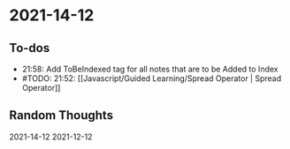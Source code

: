 # 2021-14-12

## To-dos
- 21:58: Add ToBeIndexed tag for all notes that are to be Added to Index
- #TODO: 21:52: [[Javascript/Guided Learning/Spread Operator | Spread Operator]]




## Random Thoughts

2021-14-12 
2021-12-12